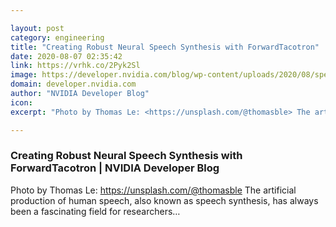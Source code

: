 ```yaml
---

layout: post
category: engineering
title: "Creating Robust Neural Speech Synthesis with ForwardTacotron"
date: 2020-08-07 02:35:42
link: https://vrhk.co/2Pyk2Sl
image: https://developer.nvidia.com/blog/wp-content/uploads/2020/08/speaker-microphone-le-featured.jpg
domain: developer.nvidia.com
author: "NVIDIA Developer Blog"
icon: 
excerpt: "Photo by Thomas Le: <https://unsplash.com/@thomasble> The artificial production of human speech, also known as speech synthesis, has always been a fascinating field for researchers…"

---
```


### Creating Robust Neural Speech Synthesis with ForwardTacotron | NVIDIA Developer Blog

Photo by Thomas Le: <https://unsplash.com/@thomasble> The artificial production of human speech, also known as speech synthesis, has always been a fascinating field for researchers…